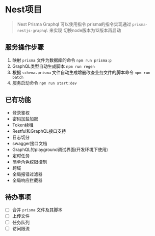 # Nest项目

> Nest Prisma Graphql 可以使用指令
> prisma的指令实现通过 `prisma-nestjs-graphql` 来实现
> 切换node版本为12版本再启动

## 服务操作步骤

1. 映射 `prisma` 文件为数据库的命令 `npm run prisma:p`
2. GraphQL类型自动生成脚本 `npm run regen`
3. 根据 `schema.prisma` 文件自动生成增删改查业务文件的脚本命令 `npm run batch`
4. 服务启动命令 `npm run start:dev`

## 已有功能

- 登录鉴权
- 密码加盐加密
- Token续租
- Restful和GraphQL接口支持
- 日志切分
- swagger接口文档
- GraphQL的playground调试界面(开发环境下使用)
- 定时任务
- 简单角色权限控制
- 跨域
- 全局报错过滤器
- 全局响应拦截器

## 待办事项

- [ ] 合并 `prisma` 文件及其脚本
- [ ] 上传文件
- [ ] 任务队列
- [ ] 访问限流
